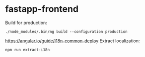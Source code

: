 # fastapp-frontend

Build for production:
~~~
./node_modules/.bin/ng build --configuration production
~~~

https://angular.io/guide/i18n-common-deploy
Extract localization:
~~~
npm run extract-i18n
~~~
